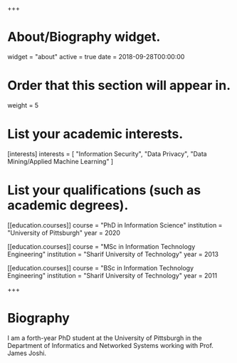 +++
# About/Biography widget.
widget = "about"
active = true
date = 2018-09-28T00:00:00

# Order that this section will appear in.
weight = 5

# List your academic interests.
[interests]
  interests = [
    "Information Security",
    "Data Privacy",
    "Data Mining/Applied Machine Learning"
  ]

# List your qualifications (such as academic degrees).
[[education.courses]]
  course = "PhD in Information Science"
  institution = "University of Pittsburgh"
  year = 2020

[[education.courses]]
  course = "MSc in Information Technology Engineering"
  institution = "Sharif University of Technology"
  year = 2013

[[education.courses]]
  course = "BSc in Information Technology Engineering"
  institution = "Sharif University of Technology"
  year = 2011
 
+++

# Biography

I am a forth-year PhD student at the University of Pittsburgh in the Department of Informatics and Networked Systems working with Prof. James Joshi.